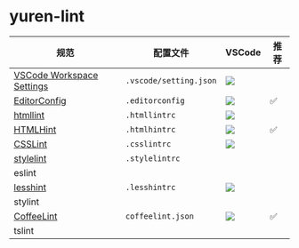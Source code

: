 # yuren-lint

|规范|配置文件|VSCode|推荐|
|---|---|---|---|
|[VSCode Workspace Settings](https://code.visualstudio.com/docs/getstarted/settings)|`.vscode/setting.json`|![](https://img.shields.io/badge/style-true-green.svg?label=default)||
|[EditorConfig](http://editorconfig.org/)|`.editorconfig`|[![](https://img.shields.io/badge/style-true-green.svg?label=plugin)](https://marketplace.visualstudio.com/items?itemName=EditorConfig.EditorConfig)|✅|
|[htmllint](https://github.com/htmllint/htmllint)|`.htmllintrc`|![](https://img.shields.io/badge/style-false-red.svg?label=plugin)||
|[HTMLHint](https://github.com/yaniswang/HTMLHint)|`.htmlhintrc`|[![](https://img.shields.io/badge/style-true-green.svg?label=plugin)](https://marketplace.visualstudio.com/items?itemName=mkaufman.HTMLHint)|✅|
|[CSSLint](https://github.com/CSSLint/csslint)|`.csslintrc`|![](https://img.shields.io/badge/style-false-red.svg?label=plugin)||
|[stylelint](https://stylelint.io/)|`.stylelintrc`|||
|eslint||||
|[lesshint](https://github.com/lesshint/lesshint)|`.lesshintrc`|![](https://img.shields.io/badge/style-false-red.svg?label=plugin)||
|stylint||||
|[CoffeeLint](http://www.coffeelint.org/)|`coffeelint.json`|[![](https://img.shields.io/badge/style-true-green.svg?label=plugin)](https://marketplace.visualstudio.com/items?itemName=slb235.vscode-coffeelint)|✅|
|tslint||||
